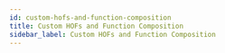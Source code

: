 ```yaml
---
id: custom-hofs-and-function-composition
title: Custom HOFs and Function Composition
sidebar_label: Custom HOFs and Function Composition
---
```

